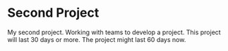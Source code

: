 # Second Project
My second project. Working with teams to develop a project. 
This project will last 30 days or more.
The project might last 60 days now.
